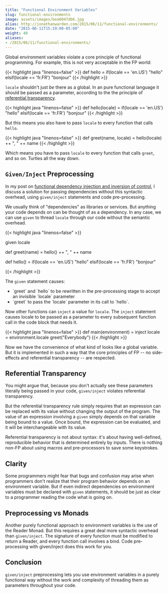 ```yaml
---
title: "Functional Environment Variables"
slug: functional-environments
image: assets/images/bea6047db6.jpg
alias: http://jonathanwarden.com/2015/06/11/functional-environments/
date: "2015-06-11T15:19:00-05:00"
weight: 40
aliases:
- /2015/06/11/functional-environments/
---
```


Global environment variables violate a core principle of functional programming.  For example, this is not very acceptable in the FP world:

{{< highlight java "linenos=false" >}}
def hello = 
  if(locale == 'en.US') 
    "hello"
  elsif(locale == 'fr.FR')
    "bonjour"
{{< /highlight >}}


`locale` shouldn't just *be* there as a global.  In an pure functional language it should be passed as a parameter, according to the the principle of <a href="http://en.wikipedia.org/wiki/Referential_transparency_(computer_science)">referential transparency</a>.


{{< highlight java "linenos=false" >}}
def hello(locale) = 
  if(locale == 'en.US') 
    "hello"
  elsif(locale == 'fr.FR')
    "bonjour"
{{< /highlight >}}

But this means you also have to pass `locale` to every function that calls `hello`.

{{< highlight java "linenos=false" >}}
def greet(name, locale) =
   hello(locale) ++ ", " ++ name
{{< /highlight >}}

Which means you have to pass `locale` to every function that calls `greet`, and so on. Turtles all the way down.


## `Given/Inject` Preprocessing


In my post on <a href="http://jonathanwarden.com/2015/06/09/functional-dependency-injection/">functional dependency injection and inversion of control</a>, I discuss a solution for passing dependencies without this syntactic overhead, using `given/inject` statements and code pre-processing.

We usually think of "dependencies" as libraries or services.  But anything your code depends on can be thought of as a dependency.  In any case, we can use `given` to thread `locale` through our code without the semantic overhead.

{{< highlight java "linenos=false" >}}

given locale

def greet(name) =
   hello() ++ ", " ++ name

def hello() = 
  if(locale == 'en.US') 
    "hello"
  elsif(locale == 'fr.FR')
    "bonjour"

{{< /highlight >}}

The `given` statement causes:

<ul>
 	<li>`greet` and `hello` to be rewritten in the pre-processing stage to accept an invisible `locale` parameter</li>
 	<li>`greet` to pass the `locale` parameter in its call to `hello`.</li>
</ul>

Now other functions can `inject` a value for `locale`. The `inject` statement causes locale to be passed as a parameter to every subsequent function call in the code block that needs it.

{{< highlight java "linenos=false" >}}
def main(environment) = 
    inject locale = environment.locale
    greet("Everybody")
{{< /highlight >}}

Now we have the convenience of what kind of looks like a global variable.  But it is implemented in such a way that the core principles of FP -- no side-effects and referential transparency -- are respected.


## Referential Transparency


You might argue that, because you don't actually see these parameters literally being passed in your code, `given/inject` violates referential transparency.

But the referential transparency rule simply requires that an expression can be replaced with its value without changing the output of the program.  The value of an expression involving a `given` simply depends on that variable being bound to a value. Once bound, the expression can be evaluated, and it will be interchangeable with its value.

Referential transparency is not about syntax: it's about having well-defined, reproducible behavior that is determined entirely by inputs.  There is nothing non-FP about using macros and pre-processors to save some keystrokes.

## Clarity

Some programmers might fear that bugs and confusion may arise when programmers don't realize that their program behavior depends on an environment variable.  But if even indirect dependencies on environment variables must be declared with `given` statements, it should be just as clear to a programmer reading the code what is going on.

## Preprocessing vs Monads

Another purely functional approach to environment variables is the use of the Reader Monad. But this requires a great deal more syntactic overhead than `given/inject`.  The signature of every function must be modified to return a Reader, and every function call involves a bind.  Code pre-processing with given/inject does this work for you.

## Conclusion

`given/inject` preprocessing lets you use environment variables in a purely functional way without the work and complexity of threading them as parameters throughout your code.